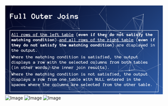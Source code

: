 ![Image](/fullouterjoin.png)
![Image](https://lh3.googleusercontent.com/73SnBJb-Jnn-pS_3kZHZrTBeHpRsdzKqS29HLvA7RK0oVvlhvkEtv9zKG2q6PJyspWk5GGOfuqL-Xe7B9wq9baVyk96yhMOijps-aJRu5ntSsYQzdDRfPquEB2Cia7Oe2XOAtDcJSNGqrSzX6CJKULH4mgIbtV0vUkeaGz5ONzElFoYLqi-gaaCVAi8P6tbYC9cqni2JmTLGRxDFpTWtdzcRu9plAwX8B3LxwZvZGDlsySw3aFakMejzudurvAzhtjPmdfiMHLt6XhGmMojlpMVu7mGdPhcWfQHUSVR0NQHVbZ4PnGlNlLTB5-GNABE1YROz1D-94By9poUp6kwu_ZbElSaOO9HGPZ9TZke7j0rwfCNLkVTomAbooOUPoovRuKYc2KBMYFhCMEV72Mgxzt55DU4nwV-3QDDIYXd0g8-az8n8mr8MU9lxs7VDAdTGe7MylAY6htbRewmV4bgU5Q7vuORllRVcmhem0PZtPoxRf2XVrx0jVHEdugZ0O6QT2uIJcYLxYbvGpP8AwHG8BCLr5lnfiyS4J1ReIR8zMwIOeUKf-f7eaOGzXgwEWe3s-MKEqH7tP6J2HXdIkCUONTOfjjx5MGESE8cZ6eyhDs40uB8eysRS4Uxt_dbVw5M5Mx9m9ATKUPHdfZ3AvbMon2AJQ7NC4rgp=w994-h559-no)
![Image](https://lh3.googleusercontent.com/KBsiOaUtCHBopyOL9ZK_JSqlazLWtcwLGyyr7TLwnXR2rkACJDPpN4qHOQSRDV35d9U1BKl8atArM9FfogXoPtsr8GQYsMXhtjhIJWcPRans-26m_CoBiYmQ7yEzIjHIVHb2e-B24zxAgqqOM4gcwts9FnhcSaRXC-czitzDcjv-19CoZPkfa7m0RvTDILrkSqGQs0h_ygaCn9pxuIILbp1XpaTVhNylv6vZ08WAGHkh-9BjnTK0zeB1sjJoxDX_w23Z5XqydlCxDCSAbtc1ajkksPDypGtJPF-8oLOIfuGs90EbCaEsY92PEwXBFbip9Z4Z56T5wHdw-_yD_rmCxyh_9zgFoqk6jvtTEJVre-ZmCeU37gX6ewbhsRps_hGJ-HTciKPSx_HoYr8__1qgP-ImWm3N0x8IfwCbGZApmsTm35qjccF82xj7IZKR2ub1of8S87YUH5KNB_cO9RE9lSoCPXnkvgOF_B4I1QRor1RpYGrgmbzKpBwnbGd7jCttwFN3fEtdX6IYY20y9MbCMtrynnGMqzAiKCK4Foklsq0dYf2rg9KqVGVNZa4mqalsYTnYMCYy9GRjLX3knJ14Vaa-3qmQEZjQrJfOzc4sVxUzqUWZYpwPCp3kZY6TGB_UDmt-7Rp70814HfaY2x-uD2alNpngDMuC=w995-h560-no)
![Image](https://lh3.googleusercontent.com/O6_goOY30gwnp1H8zKv3T9yYa1p4FR_7PMw-5nHDQaaqM0yxVrfsZVCk5zuN1Qf1ACw_Qodllr5KhXtxgGxc_QtoSDYQSdykGbul4MGkKjLIEZLpGFNuAgduD826od2TrWa-zVPuhNgIWeUAZVx2_aHygrI7olV1CJeHQ7mFw_5BlH3v3dJUGjVZ0Z5YrrJV0AquYIOa4TOvE9TySlUtnK2W-uWhwvA1SvNaiSOLj7e5Nry2OefNPexAu8AzmYuv7vkRvF6o3Bk9Svt1EMXsVMpil9zlmBPVODhiEjwRekkzAhDjmwu57N4iw6_0Rg1ldNV0qTGC-0oM6zc0j5hgL6Czj51B0igag8EHfp4KHb1nnEdj70ZMhhj8DpEQm8y7_xRQLeUBYeQOi-MGY8QGcgqIUtaRNmIaZ_PeDrO1QNUYaKjQThYc0u7qETTG5C2Wqs-Hj_GhalPkMWNnXyo8WPGO7S5TJaOlKRvsFUPIsdAwOH7fcoRUBQ7HEpF9CqSdUdmmMpxq1FnNE1XCbph091lICCM1uZu-g1clt30nDwSjFlHZPxV0i89wcHBQ3VFz2ogeJFpsiSufWp_LulAV1vNosU688-A3dZv2xPK_oI_ObRDoHM8yTKFDyhpcGe9E2kVh32aj6y4UZB9tJx0b3Gltg2qfvj2w=w996-h559-no)

